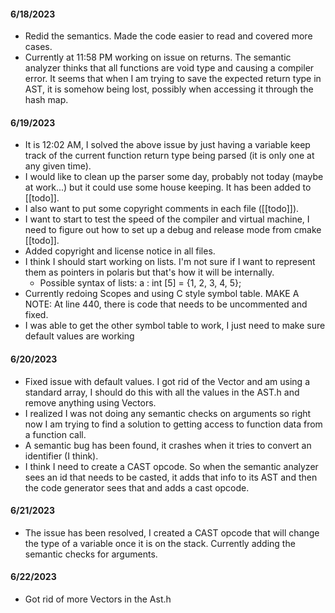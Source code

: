 #### 6/18/2023
- Redid the semantics. Made the code easier to read and covered more cases.
- Currently at 11:58 PM working on issue on returns. The semantic analyzer thinks that all functions are void type and causing a compiler error. It seems that when I am trying to save the expected return type in AST, it is somehow being lost, possibly when accessing it through the hash map. 
#### 6/19/2023
- It is 12:02 AM, I solved the above issue by just having a variable keep track of the current function return type being parsed (it is only one at any given time).
- I would like to clean up the parser some day, probably not today (maybe at work...) but it could use some house keeping. It has been added to [[todo]].
- I also want to put some copyright comments in each file ([[todo]]).
- I want to start to test the speed of the compiler and virtual machine, I need to figure out how to set up a debug and release mode from cmake [[todo]].
- Added copyright and license notice in all files.
- I think I should start working on lists. I'm not sure if I want to represent them as pointers in polaris but that's how it will be internally.
	- Possible syntax of lists: a : int [5] = {1, 2, 3, 4, 5};
- Currently redoing Scopes and using C style symbol table. MAKE A NOTE: At line 440, there is code that needs to be uncommented and fixed. 
- I was able to get the other symbol table to work, I just need to make sure default values are working
#### 6/20/2023
- Fixed issue with default values. I got rid of the Vector and am using a standard array, I should do this with all the values in the AST.h and remove anything using Vectors.
- I realized I was not doing any semantic checks on arguments so right now I am trying to find a solution to getting access to function data from a function call.
- A semantic bug has been found, it crashes when it tries to convert an identifier (I think).
- I think I need to create a CAST opcode. So when the semantic analyzer sees an id that needs to be casted, it adds that info to its AST and then the code generator sees that and adds a cast opcode. 
#### 6/21/2023
- The issue has been resolved, I created a CAST opcode that will change the type of a variable once it is on the stack. Currently adding the semantic checks for arguments.
#### 6/22/2023
- Got rid of more Vectors in the Ast.h